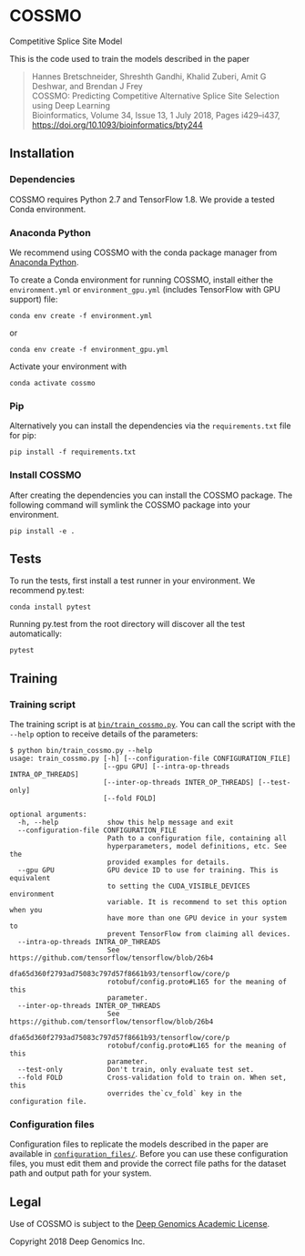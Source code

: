 # COSSMO
Competitive Splice Site Model

This is the code used to train the models described in the paper

> Hannes Bretschneider, Shreshth Gandhi, Khalid Zuberi, Amit G Deshwar, and Brendan J Frey  
> COSSMO: Predicting Competitive Alternative Splice Site Selection using Deep Learning  
> Bioinformatics, Volume 34, Issue 13, 1 July 2018, Pages i429–i437,  
> https://doi.org/10.1093/bioinformatics/bty244

## Installation

### Dependencies
COSSMO requires Python 2.7 and TensorFlow 1.8. We provide a tested Conda
environment. 

### Anaconda Python
We recommend using COSSMO with the conda package manager from 
[Anaconda Python](https://www.anaconda.com/distribution/).

To create a Conda environment for running COSSMO, install either the
`environment.yml` or `environment_gpu.yml` (includes TensorFlow with GPU 
support) file:

    conda env create -f environment.yml
or 

    conda env create -f environment_gpu.yml  

Activate your environment with

    conda activate cossmo
    
### Pip
Alternatively you can install the dependencies via the `requirements.txt` file
for pip:

    pip install -f requirements.txt
    
### Install COSSMO
After creating the dependencies you can install the COSSMO package. The 
following command will symlink the COSSMO package into your environment. 

    pip install -e .
    
    
## Tests
To run the tests, first install a test runner in your environment. We recommend
py.test:

    conda install pytest
    
Running py.test from the root directory will discover all the test 
automatically:

    pytest
    
## Training

### Training script
The training script is at 
[`bin/train_cossmo.py`](https://github.com/PSI-Lab/COSSMO/blob/master/bin/train_cossmo.py).
You can call the script with the `--help` option to receive details of the
parameters:

    $ python bin/train_cossmo.py --help
    usage: train_cossmo.py [-h] [--configuration-file CONFIGURATION_FILE]
                           [--gpu GPU] [--intra-op-threads INTRA_OP_THREADS]
                           [--inter-op-threads INTER_OP_THREADS] [--test-only]
                           [--fold FOLD]
    
    optional arguments:
      -h, --help            show this help message and exit
      --configuration-file CONFIGURATION_FILE
                            Path to a configuration file, containing all
                            hyperparameters, model definitions, etc. See the
                            provided examples for details.
      --gpu GPU             GPU device ID to use for training. This is equivalent
                            to setting the CUDA_VISIBLE_DEVICES environment
                            variable. It is recommend to set this option when you
                            have more than one GPU device in your system to
                            prevent TensorFlow from claiming all devices.
      --intra-op-threads INTRA_OP_THREADS
                            See https://github.com/tensorflow/tensorflow/blob/26b4
                            dfa65d360f2793ad75083c797d57f8661b93/tensorflow/core/p
                            rotobuf/config.proto#L165 for the meaning of this
                            parameter.
      --inter-op-threads INTER_OP_THREADS
                            See https://github.com/tensorflow/tensorflow/blob/26b4
                            dfa65d360f2793ad75083c797d57f8661b93/tensorflow/core/p
                            rotobuf/config.proto#L165 for the meaning of this
                            parameter.
      --test-only           Don't train, only evaluate test set.
      --fold FOLD           Cross-validation fold to train on. When set, this
                            overrides the`cv_fold` key in the configuration file.

### Configuration files
Configuration files to replicate the models described in the paper are available
in [`configuration_files/`](https://github.com/PSI-Lab/COSSMO/blob/master/configuration_files).
Before you can use these configuration files, you must edit them and provide the
correct file paths for the dataset path and output path for your system.

## Legal
Use of COSSMO is subject to the [Deep Genomics Academic License](https://github.com/PSI-Lab/COSSMO/blob/master/LICENSE.txt).

Copyright 2018 Deep Genomics Inc. 